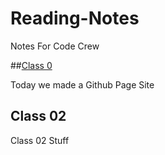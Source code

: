# Reading-Notes
Notes For Code Crew 


##[Class 0](/Reading-Notes/Class01)

Today we made a Github Page Site

## Class 02

Class 02 Stuff 
